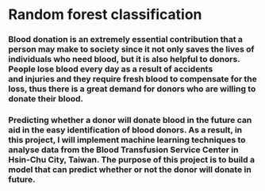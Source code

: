 # Random forest classification

### Blood donation is an extremely essential contribution that a person may make to society since it not only saves the lives of individuals who need blood, but it is also helpful to donors. People lose blood every day as a result of accidents and injuries and they require fresh blood to compensate for the loss, thus there is a great demand for donors who are willing to donate their blood.

### Predicting whether a donor will donate blood in the future can aid in the easy identification of blood donors. As a result, in this project, I will implement machine learning techniques to analyse data from the Blood Transfusion Service Center in Hsin-Chu City, Taiwan. The purpose of this project is to build a model that can predict whether or not the donor will donate in future.


